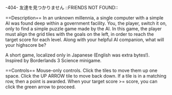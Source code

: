 -404-
友達を見つかりません
::FRIENDS NOT FOUND::

==Description==
In an unknown millennia, a single computer with a simple AI was found deep within a government facility. You, the player, switch it on, only to find a simple puzzle game made by the AI. In this game, the player must align the grid tiles with the goals on the left, in order to reach the target score for each level. Along with your helpful AI companion, what will your highscore be?

A short game, localized only in Japanese (English was extra bytes!). Inspired by Borderlands 3 Science minigame.

==Controls==
Mouse-only controls. Click the tiles to move them up one space. Click the UP ARROW tile to move back down. If a tile is in a matching row, then a point is awarded. When your target score >= score, you can click the green arrow to proceed.